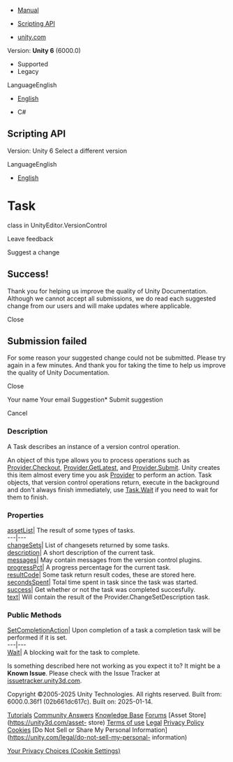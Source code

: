 [ ]()

  * [Manual](../Manual/index.html)
  * [Scripting API](../ScriptReference/index.html)

  * [unity.com](https://unity.com/)

Version: **Unity 6** (6000.0)

  * Supported
  * Legacy

LanguageEnglish

  * [English]()

  * C#

[ ](https://docs.unity3d.com)

## Scripting API

Version: Unity 6 Select a different version

LanguageEnglish

  * [English]()

# Task

class in UnityEditor.VersionControl

Leave feedback

Suggest a change

## Success!

Thank you for helping us improve the quality of Unity Documentation. Although
we cannot accept all submissions, we do read each suggested change from our
users and will make updates where applicable.

Close

## Submission failed

For some reason your suggested change could not be submitted. Please <a>try
again</a> in a few minutes. And thank you for taking the time to help us
improve the quality of Unity Documentation.

Close

Your name Your email Suggestion* Submit suggestion

Cancel

[ ]()

### Description

A Task describes an instance of a version control operation.

An object of this type allows you to process operations such as
[Provider.Checkout](VersionControl.Provider.Checkout.html),
[Provider.GetLatest](VersionControl.Provider.GetLatest.html), and
[Provider.Submit](VersionControl.Provider.Submit.html). Unity creates this
item almost every time you ask [Provider](VersionControl.Provider.html) to
perform an action. Task objects, that version control operations return,
execute in the background and don't always finish immediately, use
[Task.Wait](VersionControl.Task.Wait.html) if you need to wait for them to
finish.

### Properties

[assetList](VersionControl.Task-assetList.html)| The result of some types of
tasks.  
---|---  
[changeSets](VersionControl.Task-changeSets.html)| List of changesets returned
by some tasks.  
[description](VersionControl.Task-description.html)| A short description of
the current task.  
[messages](VersionControl.Task-messages.html)| May contain messages from the
version control plugins.  
[progressPct](VersionControl.Task-progressPct.html)| A progress percentage for
the current task.  
[resultCode](VersionControl.Task-resultCode.html)| Some task return result
codes, these are stored here.  
[secondsSpent](VersionControl.Task-secondsSpent.html)| Total time spent in
task since the task was started.  
[success](VersionControl.Task-success.html)| Get whether or not the task was
completed succesfully.  
[text](VersionControl.Task-text.html)| Will contain the result of the
Provider.ChangeSetDescription task.  
  
### Public Methods

[SetCompletionAction](VersionControl.Task.SetCompletionAction.html)| Upon
completion of a task a completion task will be performed if it is set.  
---|---  
[Wait](VersionControl.Task.Wait.html)| A blocking wait for the task to
complete.  
  
Is something described here not working as you expect it to? It might be a
**Known Issue**. Please check with the Issue Tracker at
[issuetracker.unity3d.com](https://issuetracker.unity3d.com).

Copyright ©2005-2025 Unity Technologies. All rights reserved. Built from:
6000.0.36f1 (02b661dc617c). Built on: 2025-01-14.

[Tutorials](https://unity3d.com/learn) [Community
Answers](https://answers.unity3d.com) [Knowledge
Base](https://support.unity3d.com/hc/en-us)
[Forums](https://forum.unity3d.com) [Asset Store](https://unity3d.com/asset-
store) [Terms of use](https://docs.unity3d.com/Manual/TermsOfUse.html)
[Legal](https://unity.com/legal) [Privacy
Policy](https://unity.com/legal/privacy-policy)
[Cookies](https://unity.com/legal/cookie-policy) [Do Not Sell or Share My
Personal Information](https://unity.com/legal/do-not-sell-my-personal-
information)

[Your Privacy Choices (Cookie Settings)](javascript:void\(0\);)

